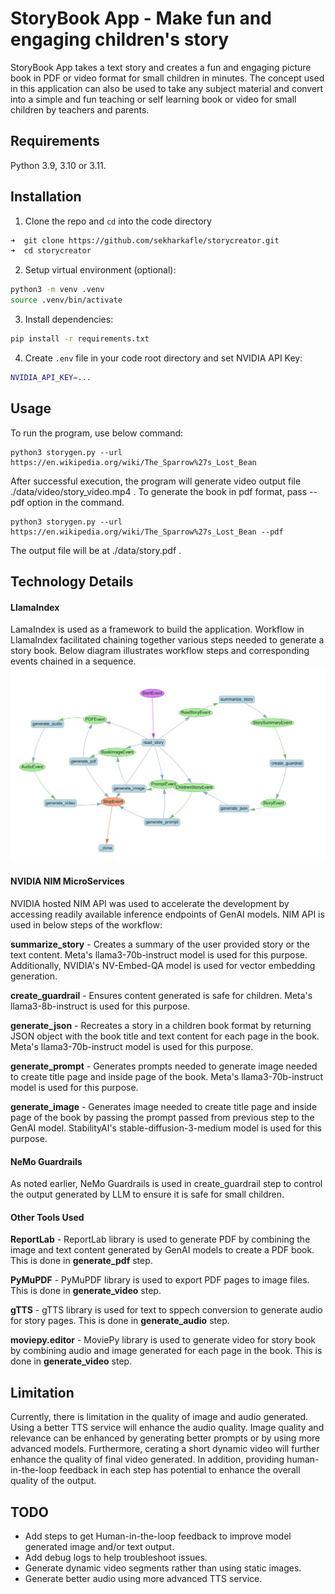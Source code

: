 # StoryBook App - Make fun and engaging children's story
StoryBook App takes a text story and creates a fun and engaging picture book in PDF or video format for small children in minutes. 
The concept used in this application can also be used to take any subject material and convert into a simple and fun teaching or self learning book or video for small children by teachers and parents.  

## Requirements

Python 3.9, 3.10 or 3.11.


## Installation

1. Clone the repo and `cd` into the code directory
```bash
➜  git clone https://github.com/sekharkafle/storycreator.git
➜  cd storycreator
```
2. Setup virtual environment (optional):
```bash
python3 -m venv .venv
source .venv/bin/activate
```

3. Install dependencies:
```bash
pip install -r requirements.txt
```

4. Create `.env` file in your code root directory and set NVIDIA API Key:
```bash
NVIDIA_API_KEY=...
```
## Usage

To run the program, use below command:

```
python3 storygen.py --url https://en.wikipedia.org/wiki/The_Sparrow%27s_Lost_Bean
```
After successful execution, the program will generate video output file ./data/video/story_video.mp4 .
To generate the book in pdf format, pass --pdf option in the command.
```
python3 storygen.py --url https://en.wikipedia.org/wiki/The_Sparrow%27s_Lost_Bean --pdf
```
The output file will be at ./data/story.pdf .


## Technology Details
#### LlamaIndex
LamaIndex is used as a framework to build the application. Workflow in LlamaIndex facilitated chaining together various steps needed to generate a story book. Below diagram illustrates workflow steps and corresponding events chained in a sequence.
![StoryBook Workflow](workflow.png)
#### NVIDIA NIM MicroServices
NVIDIA hosted NIM API was used to accelerate the development by accessing readily available inference endpoints of GenAI models. NIM API is used in below steps of the workflow:    

<strong>summarize_story</strong> - Creates a summary of the user provided story or the text content. Meta's llama3-70b-instruct model is used for this purpose. Additionally, NVIDIA's NV-Embed-QA model is used for vector embedding generation. 

<strong>create_guardrail</strong> - Ensures content generated is safe for children. Meta's llama3-8b-instruct is used for this purpose.

<strong>generate_json</strong> - Recreates a story in a children book format by returning JSON object with the book title and text content for each page in the book. Meta's llama3-70b-instruct model is used for this purpose.

<strong>generate_prompt</strong> - Generates prompts needed to generate image needed to create title page and inside page of the book. Meta's llama3-70b-instruct model is used for this purpose.

<strong>generate_image</strong> - Generates image needed to create title page and inside page of the book by passing the prompt passed from previous step to the GenAI model. StabilityAI's stable-diffusion-3-medium model is used for this purpose.

#### NeMo Guardrails
As noted earlier, NeMo Guardrails is used in create_guardrail step to control the output generated by LLM to ensure it is safe for small children.

#### Other Tools Used

<strong>ReportLab</strong> - ReportLab library is used to generate PDF by combining the image and text content generated by GenAI models to create a PDF book. This is done in <strong>generate_pdf</strong> step.

<strong>PyMuPDF</strong> - PyMuPDF library is used to export PDF pages to image files. This is done in <strong>generate_video</strong> step.

<strong>gTTS</strong> - gTTS library is used for text to sppech conversion to generate audio for story pages. This is done in <strong>generate_audio</strong> step.

<strong>moviepy.editor</strong> - MoviePy library is used to generate video for story book by combining audio and image generated for each page in the book. This is done in <strong>generate_video</strong> step.

## Limitation
Currently, there is limitation in the quality of image and audio generated. Using a better TTS service will enhance the audio quality. Image quality and relevance can be enhanced by generating better prompts or by using more advanced models. Furthermore, cerating a short dynamic video will further enhance the quality of final video generated. In addition, providing human-in-the-loop feedback in each step has potential to enhance the overall quality of the output.

## TODO 
- Add steps to get Human-in-the-loop feedback to improve model generated image and/or text output.  
- Add debug logs to help troubleshoot issues.
- Generate dynamic video segments rather than using static images.
- Generate better audio using more advanced TTS service. 
